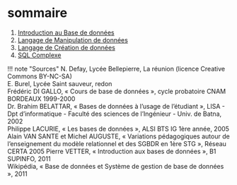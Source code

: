 # sommaire

1. [Introduction au Base de données]()
2. [Langage de Manipulation de données]()
3. [Langage de Création de données]()
4. [SQL Complexe]()

!!! note "Sources"
    N. Defay, Lycée Bellepierre, La réunion (licence Creative Commons BY-NC-SA) <br />
    E. Burel, Lycée Saint sauveur, redon <br />
    Frédéric DI GALLO, « Cours de base de données », cycle probatoire CNAM BORDEAUX 1999-2000 <br />
    Dr. Brahim BELATTAR, « Bases de données à l’usage de l’étudiant », LISA - Dpt d’informatique - Faculté des sciences de l’Ingénieur - Univ. de Batna, 2002  <br />
    Philippe LACURIE, « Les bases de données », ALSI BTS IG 1ère année, 2005 <br />
    Alain VAN SANTE et Michel AUGUSTE, « Variations pédagogiques autour de l’enseignement du modèle relationnel et des SGBDR en 1ère STG », Réseau CERTA 2005 Pierre VETTER, « Introduction aux bases de données », B1 SUPINFO, 2011 <br />
    Wikipédia, « Base de données et Système de gestion de base de données », 2011
